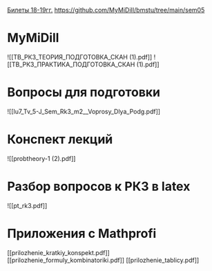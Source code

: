 [Билеты 18-19гг.](https://vk.com/away.php?to=https%3A%2F%2Fdrive.google.com%2Fdrive%2Ffolders%2F1gExX5t7a2QLx_-ePhNy5mYASjwrWa-cp&cc_key=)
https://github.com/MyMiDiII/bmstu/tree/main/sem05

# MyMiDill
![[ТВ_РК3_ТЕОРИЯ_ПОДГОТОВКА_СКАН (1).pdf]]
![[ТВ_РК3_ПРАКТИКА_ПОДГОТОВКА_СКАН (1).pdf]]

# Вопросы для подготовки 
![[Iu7_Tv_5-J_Sem_Rk3_m2__Voprosy_Dlya_Podg.pdf]]
# Конспект лекций
![[probtheory-1 (2).pdf]]
# Разбор вопросов к РК3 в latex
![[pt_rk3.pdf]]
# Приложения с Mathprofi
[[prilozhenie_kratkiy_konspekt.pdf]]
[[prilozhenie_formuly_kombinatoriki.pdf]]
[[prilozhenie_tablicy.pdf]]
